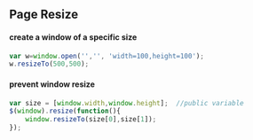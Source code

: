 ## Page Resize

#### create a window of a specific size  
````js
var w=window.open('','', 'width=100,height=100');
w.resizeTo(500,500);
````

#### prevent window resize
````js
var size = [window.width,window.height];  //public variable
$(window).resize(function(){
    window.resizeTo(size[0],size[1]);
});
````
